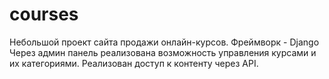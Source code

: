 # courses
Небольшой проект сайта продажи онлайн-курсов.
Фреймворк - Django
Через админ панель реализована возможность управления курсами и их категориями.
Реализован доступ к контенту через API.

